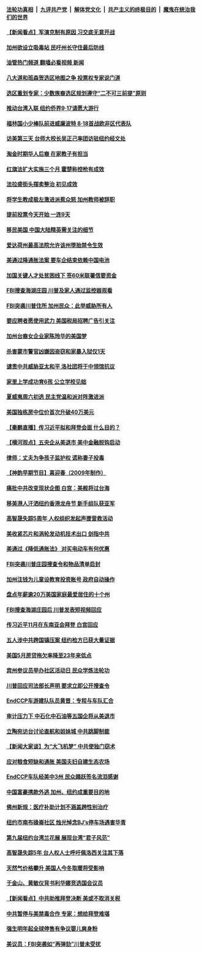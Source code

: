 ####  [法轮功真相](../../../../basic/blob/master/README.md?t=08131702) &nbsp;|&nbsp; [九评共产党](../../../../9ping.md/blob/master/README.md?t=08131702) &nbsp;|&nbsp; [解体党文化](../../../../jtdwh.md/blob/master/README.md?t=08131702)  &nbsp;|&nbsp; [共产主义的终极目的](../../../../gczydzjmd.md/blob/master/README.md?t=08131702) &nbsp;|&nbsp; [魔鬼在统治我们的世界](../../../../mgztzwmdsj.md/blob/master/README.md?t=08131702) 

#### [【新闻看点】军演克制有原因 习交底无意开战](../pages/nsc412/n13801419.md?t=08131702) 

#### [加州欲设立吸毒站 民吁州长守住最后防线](../pages/nsc412/n13801647.md?t=08131702) 

#### [油管热门频道 翻墙必看视频 新闻](http://45.76.130.85:81/youtube.html?08131702)

#### [八大道和班森贺选区地图之争 投票权专家说门道](../pages/nsc412/n13801559.md?t=08131702) 

#### [选区重划专家：少数族裔选区规划遵守“二不可三前提”原则](../pages/nsc412/n13801597.md?t=08131702) 

#### [推动台湾入联 纽约侨界9‧17请愿大游行](../pages/nsc412/n13801570.md?t=08131702) 

#### [福林国小少棒队前进威廉波特 8‧18首战欧非区代表队](../pages/nsc412/n13801628.md?t=08131702) 

#### [访美第三天 台师大校长吴正己率团访驻纽约经文处](../pages/nsc412/n13801614.md?t=08131702) 

#### [淘金时期华人后裔 在家教子有担当](../pages/nsc412/n13801607.md?t=08131702) 

#### [红旗法扩大实施三个月 霍楚称控枪有成效](../pages/nsc412/n13801588.md?t=08131702) 

#### [法拉盛街头摆卖整治 初见成效](../pages/nsc412/n13801589.md?t=08131702) 

#### [将学生教成极左激进派惹众怒 加州教师被辞职](../pages/nsc412/n13801473.md?t=08131702) 

#### [提前投票今天开始  一连9天](../pages/nsc412/n13801565.md?t=08131702) 

#### [移民美国 中国大陆精英需关注的细节](../pages/nsc412/n13801576.md?t=08131702) 

#### [爱达荷州最高法院允许该州堕胎禁令生效](../pages/nsc412/n13801474.md?t=08131702) 

#### [美通过降通胀法案 要车企结束依赖中国电池](../pages/nsc412/n13801475.md?t=08131702) 

#### [加国关键人才处贫困线下 签60米联署信要资金](../pages/nsc412/n13801503.md?t=08131702) 

#### [FBI搜查海湖庄园 川普及家人通过监控器观看](../pages/nsc412/n13801427.md?t=08131702) 

#### [FBI突袭川普住所 加州民众：此举威胁所有人](../pages/nsc412/n13801502.md?t=08131702) 

#### [要应聘者愿使用武力 美国税局招聘广告引关注](../pages/nsc412/n13801425.md?t=08131702) 

#### [加州台裔女企业家陈玲华的美国梦](../pages/nsc412/n13801481.md?t=08131702) 

#### [杀害蒙市警官凶嫌因盗窃和家暴入狱仅1天](../pages/nsc412/n13801471.md?t=08131702) 

#### [谴责中共威胁亚太和平 洛社团将于中领馆抗议](../pages/nsc412/n13801465.md?t=08131702) 

#### [家里上学成功育6孩 公立学校见绌](../pages/nsc412/n13801444.md?t=08131702) 

#### [夏威夷周六初选 民主党温和派对阵激进派](../pages/nsc412/n13801211.md?t=08131702) 

#### [美国独栋房中位价首次升破40万美元](../pages/nsc412/n13801423.md?t=08131702) 

#### [【秦鹏直播】传习近平拟和拜登会面 什么目的？](../pages/nsc412/n13801410.md?t=08131702) 

#### [【横河观点】五央企从美退市 美中金融脱钩启动](../pages/nsc412/n13801413.md?t=08131702) 

#### [律师：丈夫为争孩子监护权 谎称妻子投毒](../pages/nsc412/n13801426.md?t=08131702) 

#### [【神韵早期节目】喜迎春（2009年制作）](../pages/nsc412/n13801158.md?t=08131702) 

#### [痛批中共改变现状企图 白宫：美舰将过台海](../pages/nsc412/n13801374.md?t=08131702) 

#### [移美港人汗洒纽约香港龙舟节 新手组队获亚军](../pages/nsc412/n13801363.md?t=08131702) 

#### [高智晟失踪5周年 人权组织发起声援营救活动](../pages/nsc412/n13801395.md?t=08131702) 

#### [美收紧芯片和涡轮发动机技术出口 剑指中共](../pages/nsc412/n13801362.md?t=08131702) 

#### [美通过《降低通胀法》 对买电动车有何优惠](../pages/nsc412/n13801218.md?t=08131702) 

#### [FBI突袭川普庄园搜查令和物品清单启封](../pages/nsc412/n13801219.md?t=08131702) 

#### [加州注钱为儿童设教育投资账号 政府自动操作](../pages/nsc412/n13800842.md?t=08131702) 

#### [盘点年薪逾20万美国家庭最爱居住的十个州](../pages/nsc412/n13801232.md?t=08131702) 

#### [FBI搜查海湖庄园后 川普发表短视频回应](../pages/nsc412/n13800655.md?t=08131702) 

#### [传习近平11月在东南亚会拜登 白宫回应](../pages/nsc412/n13801224.md?t=08131702) 

#### [五人涉中共跨国镇压案 纽约检方已获大量证据](../pages/nsc412/n13800913.md?t=08131702) 

#### [美国5月房贷拖欠率降至23年来低点](../pages/nsc412/n13801217.md?t=08131702) 

#### [宾州参议员举办社区活动日 民众学炼法轮功](../pages/nsc412/n13801178.md?t=08131702) 

#### [川普回应司法部长声明 要求立即公开搜查令](../pages/nsc412/n13801161.md?t=08131702) 

#### [EndCCP车游建队队员黄晋：专程与车队汇合](../pages/nsc412/n13800298.md?t=08131702) 

#### [审计压力下 中石化中石油等五国企将从美退市](../pages/nsc412/n13801151.md?t=08131702) 

#### [立陶宛访台讨论直航和姐妹城 中共跳脚制裁](../pages/nsc412/n13801195.md?t=08131702) 

#### [【新闻大家谈】为“大飞机梦” 中共使独门窃术](../pages/nsc412/n13801121.md?t=08131702) 

#### [应对粮食短缺和通胀 美国夫妇自建生态农场](../pages/nsc412/n13801049.md?t=08131702) 

#### [EndCCP车队经美中3州 民众踊跃签名流泪感谢](../pages/nsc412/n13800967.md?t=08131702) 

#### [中国富豪携款外逃 加州、纽约成重要目的地](../pages/nsc412/n13800935.md?t=08131702) 

#### [佛州新规：医疗补助计划不涵盖跨性别治疗](../pages/nsc412/n13800859.md?t=08131702) 

#### [纽约市南布碌崙社区 烛光悼念BJ’s停车场遇害华青](../pages/nsc412/n13800812.md?t=08131702) 

#### [第九届纽约台湾兰花展 展现台湾“君子风范”](../pages/nsc412/n13800873.md?t=08131702) 

#### [高智晟失踪5年 台人权人士呼吁佩洛西关注其下落](../pages/nsc412/n13800821.md?t=08131702) 

#### [天然气价格攀升 美国人今冬取暖将受影响](../pages/nsc412/n13800918.md?t=08131702) 

#### [于金山、黄敏仪背书利华娜竞选国会议员](../pages/nsc412/n13800890.md?t=08131702) 

#### [【新闻看点】中共助推拜登决断 美或不取消关税](../pages/nsc412/n13800604.md?t=08131702) 

#### [中共暂停与美禁毒合作 专家：想给拜登难堪](../pages/nsc412/n13800862.md?t=08131702) 

#### [强生明年起全球停售有争议婴儿爽身粉](../pages/nsc412/n13800779.md?t=08131702) 

#### [美议员：FBI突袭如“再弹劾”川普未受扰](../pages/nsc412/n13800749.md?t=08131702) 

<img src='http://gfw-breaker.win/goodnews/indexes/nsc412.md' width='0px' height='0px'/>
